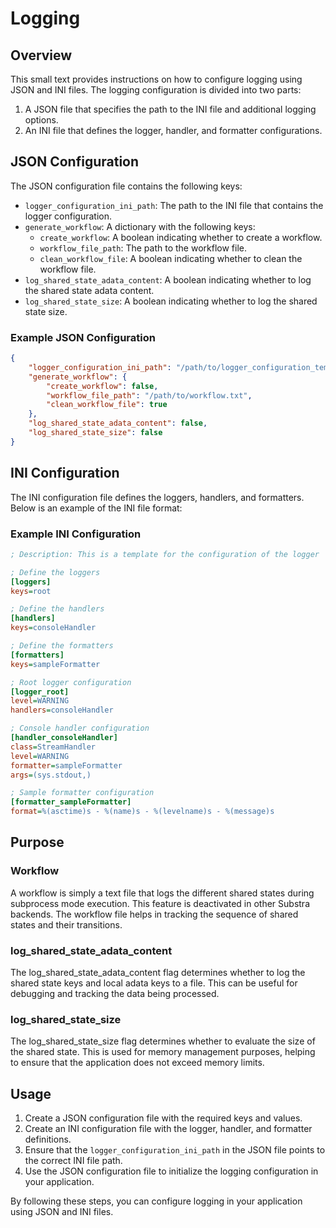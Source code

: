 # Logging

## Overview

This small text provides instructions on how to configure logging using JSON and INI files. The logging configuration is divided into two parts:
1. A JSON file that specifies the path to the INI file and additional logging options.
2. An INI file that defines the logger, handler, and formatter configurations.

## JSON Configuration

The JSON configuration file contains the following keys:

- `logger_configuration_ini_path`: The path to the INI file that contains the logger configuration.
- `generate_workflow`: A dictionary with the following keys:
  - `create_workflow`: A boolean indicating whether to create a workflow.
  - `workflow_file_path`: The path to the workflow file.
  - `clean_workflow_file`: A boolean indicating whether to clean the workflow file.
- `log_shared_state_adata_content`: A boolean indicating whether to log the shared state adata content.
- `log_shared_state_size`: A boolean indicating whether to log the shared state size.

### Example JSON Configuration

```json
{
    "logger_configuration_ini_path": "/path/to/logger_configuration_template.ini",
    "generate_workflow": {
        "create_workflow": false,
        "workflow_file_path": "/path/to/workflow.txt",
        "clean_workflow_file": true
    },
    "log_shared_state_adata_content": false,
    "log_shared_state_size": false
}
```

## INI Configuration

The INI configuration file defines the loggers, handlers, and formatters. Below is an example of the INI file format:

### Example INI Configuration

```ini
; Description: This is a template for the configuration of the logger

; Define the loggers
[loggers]
keys=root

; Define the handlers
[handlers]
keys=consoleHandler

; Define the formatters
[formatters]
keys=sampleFormatter

; Root logger configuration
[logger_root]
level=WARNING
handlers=consoleHandler

; Console handler configuration
[handler_consoleHandler]
class=StreamHandler
level=WARNING
formatter=sampleFormatter
args=(sys.stdout,)

; Sample formatter configuration
[formatter_sampleFormatter]
format=%(asctime)s - %(name)s - %(levelname)s - %(message)s
```

## Purpose

### Workflow
A workflow is simply a text file that logs the different shared states during subprocess mode execution. This feature is deactivated in other Substra backends. The workflow file helps in tracking the sequence of shared states and their transitions.

### log_shared_state_adata_content
The log_shared_state_adata_content flag determines whether to log the shared state keys and local adata keys to a file. This can be useful for debugging and tracking the data being processed.

### log_shared_state_size
The log_shared_state_size flag determines whether to evaluate the size of the shared state. This is used for memory management purposes, helping to ensure that the application does not exceed memory limits. 

## Usage

1. Create a JSON configuration file with the required keys and values.
2. Create an INI configuration file with the logger, handler, and formatter definitions.
3. Ensure that the `logger_configuration_ini_path` in the JSON file points to the correct INI file path.
4. Use the JSON configuration file to initialize the logging configuration in your application.

By following these steps, you can configure logging in your application using JSON and INI files.